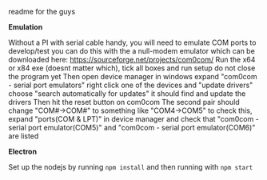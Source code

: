 readme for the guys


**Emulation**

Without a PI with serial cable handy, you will need to emulate COM ports to develop/test
you can do this with the a null-modem emulator which can be downloaded 
here: https://sourceforge.net/projects/com0com/
Run the x64 or x84 exe (doesnt matter which), tick all boxes and run setup
do not close the program yet
Then open device manager in windows
expand "com0com - serial port emulators"
right click one of the devices and "update drivers"
choose "search automatically for updates"
it should find and update the drivers
Then hit the reset button on com0com
The second pair should change "COM#->COM#" to something like "COM4->COM5"
to check this, expand "ports(COM & LPT)" in device manager
and check that "com0com - serial port emulator(COM5)" and "com0com - serial port emulator(COM6)" are listed


**Electron**

Set up the nodejs by running 
`npm install` and then running with `npm start`




